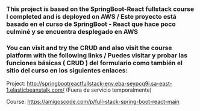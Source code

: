 ### This project is based on the SpringBoot-React fullstack course I completed and is deployed on AWS / Este proyecto está basado en el curso de SpringBoot - React que hace poco culminé y se encuentra desplegado en AWS
### You can visit and try the CRUD and also visit the course platform with the following links / Puedes visitar y probar las funciones básicas ( CRUD ) del formulario como también el sitio del curso en los siguientes enlaces: 

Project: http://springbootreactfullstack-env.eba-seypcq9i.sa-east-1.elasticbeanstalk.com/ (Fuera de servicio temporalmente)

Course: https://amigoscode.com/p/full-stack-spring-boot-react-main
